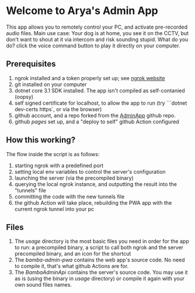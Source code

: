 # Welcome to Arya's Admin App

This app allows you to remotely control your PC, and activate pre-recorded audio files.
Main use case: Your dog is at home, you see it on the CCTV, but don't want to shout at it via intercom and risk sounding stupid. What do you do? click the voice command button to play it directly on your computer.

## Prerequisites
1. ngrok installed and a token properly set up; see [ngrok website](https://ngrok.com/)
2. git installed on your computer
3. dotnet core 3.1 SDK installed. The app isn't compiled as self-contanied (oopsy)
4. self signed certificate for localhost, to allow the app to run (try ```dotnet dev-certs https`, or via the browser)
5. github account, and a repo forked from the [AdminApp](https://github.com/yoadwo/bamba/tree/master) github repo.
6. github *pages* set up, and a "deploy to self" github Action configured

## How this working?
The flow inside the script is as follows:
1. starting ngrok with a predefined port
2. setting local env variables to control the server's configuration
3. launching the server (via the precompiled binary)
4. querying the local ngrok instance, and outputting the result into the "tunnels" file
5. committing the code with the new tunnels file
6. the github Action will take place, rebuilding the PWA app with the current ngrok tunnel into your pc


## Files
1. The *usage* directory is the most basic files you need in order for the app to run: a precompiled binary, a script to call both ngrok and the server precompiled binary, and an icon for the shortcut
2. The *bamba-admin-pwa* contains the web app's source code. No need to compile it, that's what github Actions are for.
3. The  *BambaAdminApi* contains the server's source code. You may use it as is (using the binary in *usage* directory) or compile it again with your own sound files names.
